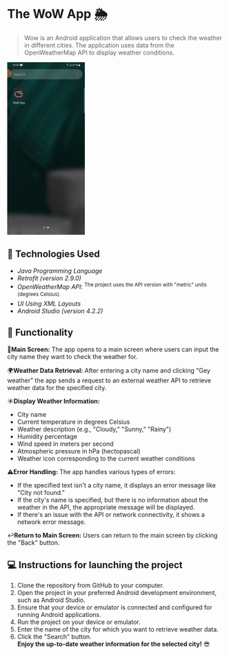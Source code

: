 # The WoW App 🌦️
> Wow is an Android application that allows users to check the weather in different cities. The application uses data from the OpenWeatherMap API to display weather conditions.
<img src="wow_exsample.gif" alt="How the app works" height="400px" style="margin-right: 20px;">

## 🎯 Technologies Used
- *Java Programming Language*
- *Retrofit (version 2.9.0)*
- *OpenWeatherMap API*: <sup>The project uses the API version with "metric" units (degrees Celsius).<sup>
- *UI Using XML Layouts*
- *Android Studio (version 4.2.2)*

## 🔧 Functionality
📱**Main Screen:** The app opens to a main screen where users can input the city name they want to check the weather for.

🌍**Weather Data Retrieval:** After entering a city name and clicking "Gey weather" the app sends a request to an external weather API to retrieve weather data for the specified city.

☀️**Display Weather Information:**
- City name
- Current temperature in degrees Celsius
- Weather description (e.g., "Cloudy," "Sunny," "Rainy")
- Humidity percentage
- Wind speed in meters per second
- Atmospheric pressure in hPa (hectopascal)
- Weather icon corresponding to the current weather conditions
 
⚠️**Error Handling:** The app handles various types of errors:
- If the specified text isn't a city name, it displays an error message like "City not found."
- If the city's name is specified, but there is no information about the weather in the API, the appropriate message will be displayed.
- If there's an issue with the API or network connectivity, it shows a network error message.
 
↩️**Return to Main Screen:** Users can return to the main screen by clicking the "Back" button.

## 💻 Instructions for launching the project
1. Clone the repository from GitHub to your computer.
2. Open the project in your preferred Android development environment, such as Android Studio.
3. Ensure that your device or emulator is connected and configured for running Android applications.
4. Run the project on your device or emulator.
5. Enter the name of the city for which you want to retrieve weather data.
6. Click the "Search" button.\
**Enjoy the up-to-date weather information for the selected city!** 😎
